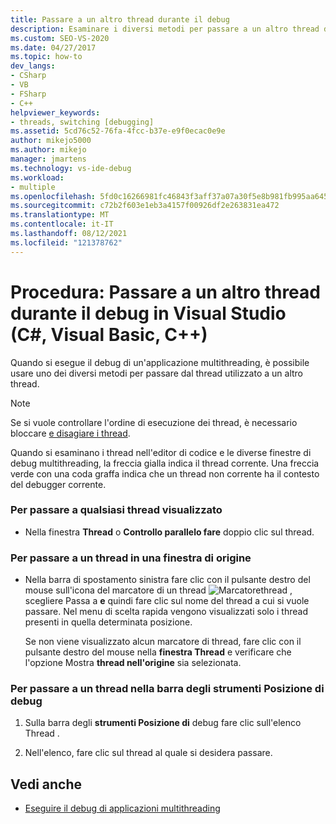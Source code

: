 ```yaml
---
title: Passare a un altro thread durante il debug
description: Esaminare i diversi metodi per passare a un altro thread durante il debug di un'applicazione multithreading in Visual Studio.
ms.custom: SEO-VS-2020
ms.date: 04/27/2017
ms.topic: how-to
dev_langs:
- CSharp
- VB
- FSharp
- C++
helpviewer_keywords:
- threads, switching [debugging]
ms.assetid: 5cd76c52-76fa-4fcc-b37e-e9f0ecac0e9e
author: mikejo5000
ms.author: mikejo
manager: jmartens
ms.technology: vs-ide-debug
ms.workload:
- multiple
ms.openlocfilehash: 5fd0c16266981fc46843f3aff37a07a30f5e8b981fb995aa645756e3af14c27a
ms.sourcegitcommit: c72b2f603e1eb3a4157f00926df2e263831ea472
ms.translationtype: MT
ms.contentlocale: it-IT
ms.lasthandoff: 08/12/2021
ms.locfileid: "121378762"
---
```

# <a name="how-to-switch-to-another-thread-while-debugging-in-visual-studio-c-visual-basic-c"></a>Procedura: Passare a un altro thread durante il debug in Visual Studio (C#, Visual Basic, C++)
Quando si esegue il debug di un'applicazione multithreading, è possibile usare uno dei diversi metodi per passare dal thread utilizzato a un altro thread.

> [!NOTE]
> Se si vuole controllare l'ordine di esecuzione dei thread, è necessario bloccare [e disagiare i thread](../debugger/get-started-debugging-multithreaded-apps.md).

Quando si esaminano i thread nell'editor di codice e le diverse finestre di debug multithreading, la freccia gialla indica il thread corrente. Una freccia verde con una coda graffa indica che un thread non corrente ha il contesto del debugger corrente.

### <a name="to-switch-to-any-thread-that-appears"></a>Per passare a qualsiasi thread visualizzato

- Nella finestra **Thread** o **Controllo parallelo fare** doppio clic sul thread.

### <a name="to-switch-to-a-thread-in-a-source-window"></a>Per passare a un thread in una finestra di origine

- Nella barra di spostamento sinistra fare clic con il pulsante destro del mouse sull'icona del marcatore di un thread ![Marcatore](../debugger/media/dbg-thread-marker.png "ThreadMarker")thread , scegliere Passa a **e** quindi fare clic sul nome del thread a cui si vuole passare. Nel menu di scelta rapida vengono visualizzati solo i thread presenti in quella determinata posizione.

     Se non viene visualizzato alcun marcatore di thread, fare clic con il pulsante destro del mouse nella **finestra Thread** e verificare che l'opzione Mostra **thread nell'origine** sia selezionata.

### <a name="to-switch-to-a-thread-in-the-debug-location-toolbar"></a>Per passare a un thread nella barra degli strumenti Posizione di debug

1. Sulla barra degli **strumenti Posizione di** debug fare clic sull'elenco Thread . 

2. Nell'elenco, fare clic sul thread al quale si desidera passare.

## <a name="see-also"></a>Vedi anche
- [Eseguire il debug di applicazioni multithreading](../debugger/debug-multithreaded-applications-in-visual-studio.md)
